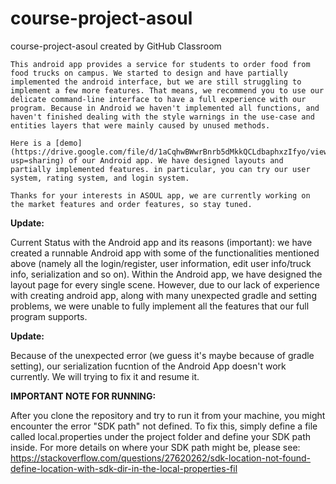 # course-project-asoul
course-project-asoul created by GitHub Classroom

    This android app provides a service for students to order food from food trucks on campus. We started to design and have partially implemented the android interface, but we are still struggling to implement a few more features. That means, we recommend you to use our delicate command-line interface to have a full experience with our program. Because in Android we haven't implemented all functions, and haven't finished dealing with the style warnings in the use-case and entities layers that were mainly caused by unused methods.

    Here is a [demo](https://drive.google.com/file/d/1aCqhwBWwrBnrb5dMkkQCLdbaphxzIfyo/view?usp=sharing) of our Android app. We have designed layouts and partially implemented features. in particular, you can try our user system, rating system, and login system.

    Thanks for your interests in ASOUL app, we are currently working on the market features and order features, so stay tuned. 


**Update:** 

  Current Status with the Android app and its reasons (important): we have created a runnable Android app with some of the functionalities mentioned above (namely all the login/register, user information, edit user info/truck info, serialization and so on). Within the Android app, we have designed the layout page for every single scene. However, due to our lack of experience with creating android app, along with many unexpected gradle and setting problems, we were unable to fully implement all the features that our full program supports.
  


**Update:** 

  Because of the unexpected error (we guess it's maybe because of gradle setting), our serialization fucntion of the Android App doesn't work currently. We will trying to fix it and resume it.


**IMPORTANT NOTE FOR RUNNING:**

After you clone the repository and try to run it from your machine, you might encounter the error "SDK path" not defined. To fix this, simply define a file called local.properties under the project folder and define your SDK path inside. For more details on where your SDK path might be, please see:
https://stackoverflow.com/questions/27620262/sdk-location-not-found-define-location-with-sdk-dir-in-the-local-properties-fil 
